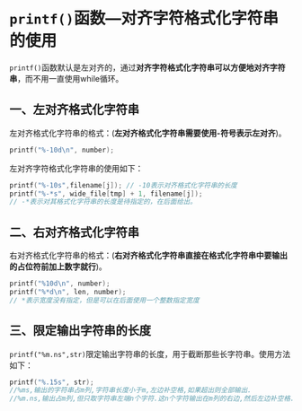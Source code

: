 # `printf()`函数—对齐字符格式化字符串的使用

`printf()`函数默认是左对齐的，通过**对齐字符格式化字符串可以方便地对齐字符串**，而不用一直使用while循环。

## 一、左对齐格式化字符串

左对齐格式化字符串的格式：(**左对齐格式化字符串需要使用-符号表示左对齐**)。

```c
printf("%-10d\n", number);
```

左对齐字符格式化字符串的使用如下：

```c
printf("%-10s",filename[j]); // -10表示对齐格式化字符串的长度
printf("%-*s", wide_file[tmp] + 1, filename[j]); 
// -*表示对其格式化字符串的长度是待指定的，在后面给出。
```



## 二、右对齐格式化字符串

右对齐格式化字符串的格式：(**右对齐格式化字符串直接在格式化字符串中要输出的占位符前加上数字就行**)。

```c
printf("%10d\n", number);
printf("%*d\n", len, number);
// *表示宽度没有指定，但是可以在后面使用一个整数指定宽度
```



## 三、限定输出字符串的长度

`printf("%m.ns",str)`限定输出字符串的长度，用于截断那些长字符串。使用方法如下：

```c
printf("%.15s", str);
//%ms,输出的字符串占m列,字符串长度小于m,左边补空格,如果超出则全部输出. 
//%m.ns,输出占m列,但只取字符串左端n个字符.这n个字符输出在m列的右边,然后左边补空格. 
```


